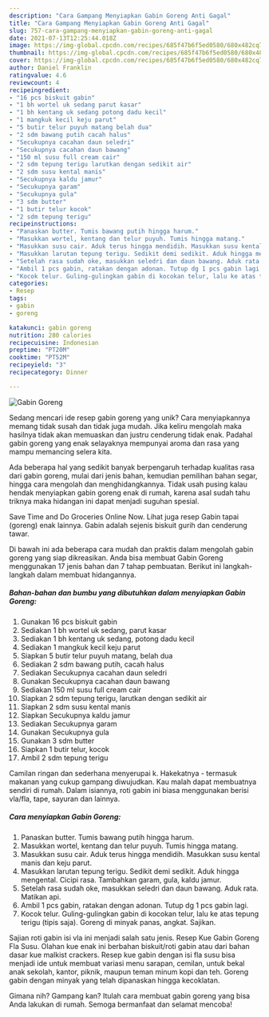 ```yaml
---
description: "Cara Gampang Menyiapkan Gabin Goreng Anti Gagal"
title: "Cara Gampang Menyiapkan Gabin Goreng Anti Gagal"
slug: 757-cara-gampang-menyiapkan-gabin-goreng-anti-gagal
date: 2021-07-13T12:25:44.018Z
image: https://img-global.cpcdn.com/recipes/685f47b6f5ed0580/680x482cq70/gabin-goreng-foto-resep-utama.jpg
thumbnail: https://img-global.cpcdn.com/recipes/685f47b6f5ed0580/680x482cq70/gabin-goreng-foto-resep-utama.jpg
cover: https://img-global.cpcdn.com/recipes/685f47b6f5ed0580/680x482cq70/gabin-goreng-foto-resep-utama.jpg
author: Daniel Franklin
ratingvalue: 4.6
reviewcount: 4
recipeingredient:
- "16 pcs biskuit gabin"
- "1 bh wortel uk sedang parut kasar"
- "1 bh kentang uk sedang potong dadu kecil"
- "1 mangkuk kecil keju parut"
- "5 butir telur puyuh matang belah dua"
- "2 sdm bawang putih cacah halus"
- "Secukupnya cacahan daun seledri"
- "Secukupnya cacahan daun bawang"
- "150 ml susu full cream cair"
- "2 sdm tepung terigu larutkan dengan sedikit air"
- "2 sdm susu kental manis"
- "Secukupnya kaldu jamur"
- "Secukupnya garam"
- "Secukupnya gula"
- "3 sdm butter"
- "1 butir telur kocok"
- "2 sdm tepung terigu"
recipeinstructions:
- "Panaskan butter. Tumis bawang putih hingga harum."
- "Masukkan wortel, kentang dan telur puyuh. Tumis hingga matang."
- "Masukkan susu cair. Aduk terus hingga mendidih. Masukkan susu kental manis dan keju parut."
- "Masukkan larutan tepung terigu. Sedikit demi sedikit. Aduk hingga mengental. Cicipi rasa. Tambahkan garam, gula, kaldu jamur."
- "Setelah rasa sudah oke, masukkan seledri dan daun bawang. Aduk rata. Matikan api."
- "Ambil 1 pcs gabin, ratakan dengan adonan. Tutup dg 1 pcs gabin lagi."
- "Kocok telur. Guling-gulingkan gabin di kocokan telur, lalu ke atas tepung terigu (tipis saja). Goreng di minyak panas, angkat. Sajikan."
categories:
- Resep
tags:
- gabin
- goreng

katakunci: gabin goreng 
nutrition: 280 calories
recipecuisine: Indonesian
preptime: "PT20M"
cooktime: "PT52M"
recipeyield: "3"
recipecategory: Dinner

---
```



![Gabin Goreng](https://img-global.cpcdn.com/recipes/685f47b6f5ed0580/680x482cq70/gabin-goreng-foto-resep-utama.jpg)

Sedang mencari ide resep gabin goreng yang unik? Cara menyiapkannya memang tidak susah dan tidak juga mudah. Jika keliru mengolah maka hasilnya tidak akan memuaskan dan justru cenderung tidak enak. Padahal gabin goreng yang enak selayaknya mempunyai aroma dan rasa yang mampu memancing selera kita.

Ada beberapa hal yang sedikit banyak berpengaruh terhadap kualitas rasa dari gabin goreng, mulai dari jenis bahan, kemudian pemilihan bahan segar, hingga cara mengolah dan menghidangkannya. Tidak usah pusing kalau hendak menyiapkan gabin goreng enak di rumah, karena asal sudah tahu triknya maka hidangan ini dapat menjadi suguhan spesial.

Save Time and Do Groceries Online Now. Lihat juga resep Gabin tapai (goreng) enak lainnya. Gabin adalah sejenis biskuit gurih dan cenderung tawar.


Di bawah ini ada beberapa cara mudah dan praktis dalam mengolah gabin goreng yang siap dikreasikan. Anda bisa membuat Gabin Goreng menggunakan 17 jenis bahan dan 7 tahap pembuatan. Berikut ini langkah-langkah dalam membuat hidangannya.

<!--inarticleads1-->

##### Bahan-bahan dan bumbu yang dibutuhkan dalam menyiapkan Gabin Goreng:

1. Gunakan 16 pcs biskuit gabin
1. Sediakan 1 bh wortel uk sedang, parut kasar
1. Sediakan 1 bh kentang uk sedang, potong dadu kecil
1. Sediakan 1 mangkuk kecil keju parut
1. Siapkan 5 butir telur puyuh matang, belah dua
1. Sediakan 2 sdm bawang putih, cacah halus
1. Sediakan Secukupnya cacahan daun seledri
1. Gunakan Secukupnya cacahan daun bawang
1. Sediakan 150 ml susu full cream cair
1. Siapkan 2 sdm tepung terigu, larutkan dengan sedikit air
1. Siapkan 2 sdm susu kental manis
1. Siapkan Secukupnya kaldu jamur
1. Sediakan Secukupnya garam
1. Gunakan Secukupnya gula
1. Gunakan 3 sdm butter
1. Siapkan 1 butir telur, kocok
1. Ambil 2 sdm tepung terigu


Camilan ringan dan sederhana menyerupai k. Hakekatnya - termasuk makanan yang cukup gampang diwujudkan. Kau malah dapat membuatnya sendiri di rumah. Dalam isiannya, roti gabin ini biasa menggunakan berisi vla/fla, tape, sayuran dan lainnya. 

<!--inarticleads2-->

##### Cara menyiapkan Gabin Goreng:

1. Panaskan butter. Tumis bawang putih hingga harum.
1. Masukkan wortel, kentang dan telur puyuh. Tumis hingga matang.
1. Masukkan susu cair. Aduk terus hingga mendidih. Masukkan susu kental manis dan keju parut.
1. Masukkan larutan tepung terigu. Sedikit demi sedikit. Aduk hingga mengental. Cicipi rasa. Tambahkan garam, gula, kaldu jamur.
1. Setelah rasa sudah oke, masukkan seledri dan daun bawang. Aduk rata. Matikan api.
1. Ambil 1 pcs gabin, ratakan dengan adonan. Tutup dg 1 pcs gabin lagi.
1. Kocok telur. Guling-gulingkan gabin di kocokan telur, lalu ke atas tepung terigu (tipis saja). Goreng di minyak panas, angkat. Sajikan.


Sajian roti gabin isi vla ini menjadi salah satu jenis. Resep Kue Gabin Goreng Fla Susu. Olahan kue enak ini berbahan biskuit/roti gabin atau dari bahan dasar kue malkist crackers. Resep kue gabin dengan isi fla susu bisa menjadi ide untuk membuat variasi menu sarapan, cemilan, untuk bekal anak sekolah, kantor, piknik, maupun teman minum kopi dan teh. Goreng gabin dengan minyak yang telah dipanaskan hingga kecoklatan. 

Gimana nih? Gampang kan? Itulah cara membuat gabin goreng yang bisa Anda lakukan di rumah. Semoga bermanfaat dan selamat mencoba!
